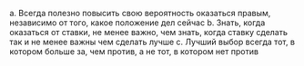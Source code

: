 a. Всегда полезно повысить свою вероятность оказаться правым, независимо от того, какое положение дел сейчас
b. Знать, когда оказаться от ставки, не менее важно, чем знать, когда ставку сделать так и не менее важны чем сделать лучше
c. Лучший  выбор всегда тот,  в котором больше за, чем против, а не тот,  в котором нет против